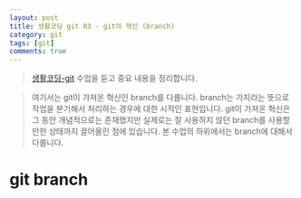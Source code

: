 ```yaml
---
layout: post
title: 생활코딩 git 03 - git의 혁신 (branch)
category: git
tags: [git]
comments: true
---
```

> [생활코딩-git](https://opentutorials.org/module/2676) 수업을 듣고 중요 내용을 정리합니다.   

> 여기서는 git이 가져온 혁신인 branch를 다룹니다. branch는 가지라는 뜻으로 작업을 분기해서 처리하는 경우에 대한 시적인 표현입니다. git이 가져온 혁신은 그 동안 개념적으로는 존재했지만 실제로는 잘 사용하지 않던 branch를 사용할만한 상태까지 끌어올린 점에 있습니다. 본 수업의 하위에서는 branch에 대해서 다룹니다.

# git branch
